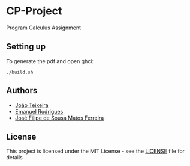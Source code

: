 # CP-Project
Program Calculus Assignment

## Setting up

To generate the pdf and open ghci:
```
./build.sh
```

## Authors

* [João Teixeira](https://github.com/jtexeira)
* [Emanuel Rodrigues](https://github.com/Sapos1)
* [José Filipe de Sousa Matos Ferreira](https://github.com/JoseFilipeFerreira)

## License

This project is licensed under the MIT License - see the [LICENSE](LICENSE) file for details
